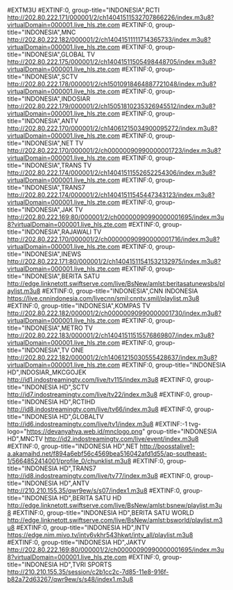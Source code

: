 #EXTM3U
#EXTINF:0, group-title="INDONESIA",RCTI
http://202.80.222.171/000001/2/ch14041511532707866226/index.m3u8?virtualDomain=000001.live_hls.zte.com
#EXTINF:0, group-title="INDONESIA",MNC
http://202.80.222.182/000001/2/ch14041511111714365733/index.m3u8?virtualDomain=000001.live_hls.zte.com
#EXTINF:0, group-title="INDONESIA",GLOBAL TV
http://202.80.222.175/000001/2/ch14041511505498448705/index.m3u8?virtualDomain=000001.live_hls.zte.com
#EXTINF:0, group-title="INDONESIA",SCTV
http://202.80.222.178/000001/2/ch15010918464887721048/index.m3u8?virtualDomain=000001.live_hls.zte.com
#EXTINF:0, group-title="INDONESIA",INDOSIAR
http://202.80.222.179/000001/2/ch15051810235326945512/index.m3u8?virtualDomain=000001.live_hls.zte.com
#EXTINF:0, group-title="INDONESIA",ANTV
http://202.80.222.170/000001/2/ch14061215034900095272/index.m3u8?virtualDomain=000001.live_hls.zte.com
#EXTINF:0, group-title="INDONESIA",NET TV
http://202.80.222.170/000001/2/ch00000090990000001723/index.m3u8?virtualDomain=000001.live_hls.zte.com
#EXTINF:0, group-title="INDONESIA",TRANS TV
http://202.80.222.174/000001/2/ch14041511552652254306/index.m3u8?virtualDomain=000001.live_hls.zte.com
#EXTINF:0, group-title="INDONESIA",TRANS7
http://202.80.222.174/000001/2/ch14041511545447343123/index.m3u8?virtualDomain=000001.live_hls.zte.com
#EXTINF:0, group-title="INDONESIA",JAK TV
http://202.80.222.169:80/000001/2/ch00000090990000001695/index.m3u8?virtualDomain=000001.live_hls.zte.com
#EXTINF:0, group-title="INDONESIA",RAJAWALI TV
http://202.80.222.170/000001/2/ch00000090990000001716/index.m3u8?virtualDomain=000001.live_hls.zte.com
#EXTINF:0, group-title="INDONESIA",INEWS
http://202.80.222.171:80/000001/2/ch14041511541532132975/index.m3u8?virtualDomain=000001.live_hls.zte.com
#EXTINF:0, group-title="INDONESIA",BERITA SATU
http://edge.linknetott.swiftserve.com/live/BsNew/amlst:beritasatunewsbs/playlist.m3u8
#EXTINF:0, group-title="INDONESIA",CNN INDONESIA
https://live.cnnindonesia.com/livecnn/smil:cnntv.smil/playlist.m3u8
#EXTINF:0, group-title="INDONESIA",KOMPAS TV
http://202.80.222.182/000001/2/ch00000090990000001730/index.m3u8?virtualDomain=000001.live_hls.zte.com
#EXTINF:0, group-title="INDONESIA",METRO TV
http://202.80.222.183/000001/2/ch14041511515576869807/index.m3u8?virtualDomain=000001.live_hls.zte.com
#EXTINF:0, group-title="INDONESIA",TV ONE
http://202.80.222.182/000001/2/ch14061215030555428637/index.m3u8?virtualDomain=000001.live_hls.zte.com
#EXTINF:0, group-title="INDONESIA HD",INDOSIAR_MKCGOJEK
http://id1.indostreamingtv.com/live/tv115/index.m3u8
#EXTINF:0, group-title="INDONESIA HD",SCTV
http://id7.indostreamingtv.com/live/tv22/index.m3u8
#EXTINF:0, group-title="INDONESIA HD",RCTIHD
http://id8.indostreamingtv.com/live/tv66/index.m3u8
#EXTINF:0, group-title="INDONESIA HD",GLOBALTV
http://id6.indostreamingtv.com/live/tv1/index.m3u8
#EXTINF:-1 tvg-logo="https://devanyahya.web.id/mnclogo.png" group-title="INDONESIA HD",MNCTV
http://id2.indostreamingtv.com/live/event/index.m3u8
#EXTINF:0, group-title="INDONESIA HD",NET
http://boosstalive1-a.akamaihd.net/f894a6ebf56c4569bea516042afd1d55/ap-southeast-1/5664852414001/profile_0/chunklist.m3u8
#EXTINF:0, group-title="INDONESIA HD",TRANS7
http://id8.indostreamingtv.com/live/tv77/index.m3u8
#EXTINF:0, group-title="INDONESIA HD",ANTV
http://210.210.155.35/qwr9ew/s/s07/index1.m3u8
#EXTINF:0, group-title="INDONESIA HD",BERITA SATU HD
http://edge.linknetott.swiftserve.com/live/BsNew/amlst:bsnew/playlist.m3u8
#EXTINF:0, group-title="INDONESIA HD",BERITA SATU WORLD
http://edge.linknetott.swiftserve.com/live/BsNew/amlst:bsworld/playlist.m3u8
#EXTINF:0, group-title="INDONESIA HD",INTV
https://edge.nim.mivo.tv/intv6vkhr543hkwt/intv_all/playlist.m3u8
#EXTINF:0, group-title="INDONESIA HD",JAKTV
http://202.80.222.169:80/000001/2/ch00000090990000001695/index.m3u8?virtualDomain=000001.live_hls.zte.com
#EXTINF:0, group-title="INDONESIA HD",TVRI SPORTS
http://210.210.155.35/session/c2b1cc2c-7d85-11e8-916f-b82a72d63267/qwr9ew/s/s48/index1.m3u8